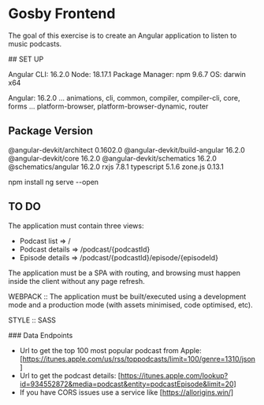 # Gosby Frontend

The goal of this exercise is to create an Angular application to listen to music podcasts.

## SET UP

Angular CLI: 16.2.0
Node: 18.17.1
Package Manager: npm 9.6.7
OS: darwin x64

Angular: 16.2.0
... animations, cli, common, compiler, compiler-cli, core, forms
... platform-browser, platform-browser-dynamic, router

Package                         Version
---------------------------------------------------------
@angular-devkit/architect       0.1602.0
@angular-devkit/build-angular   16.2.0
@angular-devkit/core            16.2.0
@angular-devkit/schematics      16.2.0
@schematics/angular             16.2.0
rxjs                            7.8.1
typescript                      5.1.6
zone.js                         0.13.1

npm install
ng serve --open

## TO DO

The application must contain three views:

- Podcast list => /
- Podcast details => /podcast/{podcastId}
- Episode details => /podcast/{podcastId}/episode/{episodeId}

The application must be a SPA with routing, and browsing must happen inside the client without any page refresh.

WEBPACK :: The application must be built/executed using a development mode and a production mode (with assets minimised, code optimised, etc).

STYLE :: SASS

### Data Endpoints

- Url to get the top 100 most popular podcast from Apple: [https://itunes.apple.com/us/rss/toppodcasts/limit=100/genre=1310/json]
- Url to get the podcast details: [https://itunes.apple.com/lookup?id=934552872&media=podcast&entity=podcastEpisode&limit=20]
- If you have CORS issues use a service like [https://allorigins.win/]
